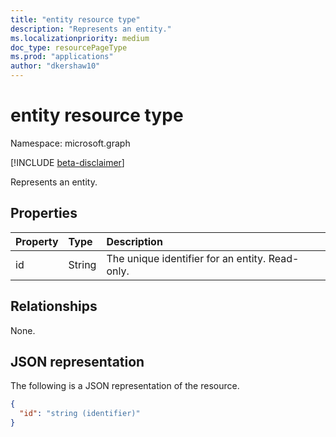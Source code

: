 ```yaml
---
title: "entity resource type"
description: "Represents an entity."
ms.localizationpriority: medium
doc_type: resourcePageType
ms.prod: "applications"
author: "dkershaw10"
---
```


# entity resource type

Namespace: microsoft.graph

[!INCLUDE [beta-disclaimer](../../includes/beta-disclaimer.md)]

Represents an entity.

## Properties
| Property | Type  | Description |
|:---------|:------|:------------|
|id        |String | The unique identifier for an entity. Read-only.  |

## Relationships
None.

## JSON representation

The following is a JSON representation of the resource.

<!-- {
  "blockType": "resource",
  "abstract": "true",
  "keyProperty": "id",
  "optionalProperties": [

  ],
  "@odata.type": "microsoft.graph.entity"
}-->
```json
{
  "id": "string (identifier)"
}
```

<!-- uuid: 8fcb5dbc-d5aa-4681-8e31-b001d5168d79
2015-10-25 14:57:30 UTC -->
<!--
{
  "type": "#page.annotation",
  "description": "entity resource",
  "keywords": "",
  "section": "documentation",
  "tocPath": "",
  "suppressions": []
}
-->


